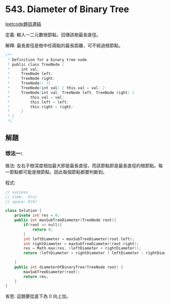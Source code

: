# 543. Diameter of Binary Tree 

[leetcode題目連結](https://leetcode.com/problems/diameter-of-binary-tree/)

定義: 輸入一二元數根節點，回傳該樹最長直徑。

解釋: 最長直徑是樹中任兩點的最長距離，可不經過根節點。

```java
/**
 * Definition for a binary tree node.
 * public class TreeNode {
 *     int val;
 *     TreeNode left;
 *     TreeNode right;
 *     TreeNode() {}
 *     TreeNode(int val) { this.val = val; }
 *     TreeNode(int val, TreeNode left, TreeNode right) {
 *         this.val = val;
 *         this.left = left;
 *         this.right = right;
 *     }
 * }
 */
```

## 解題

### 想法一:

做法: 左右子樹深度相加最大即是最長直徑，而該節點即是最長直徑的根節點。每一節點都可能是根節點，因此每個節點都要判斷到。

程式:

```c++
// success
// time:  O(v)
// space: O(h)

class Solution {
    private int res = 0;
    public int maxSubTreeDiameter(TreeNode root){
        if(root == null){
            return 0;
        }
        int leftDiameter = maxSubTreeDiameter(root.left);
        int rightDiameter = maxSubTreeDiameter(root.right);
        res = Math.max(res, (leftDiameter + rightDiameter));
        return (leftDiameter > rightDiameter ? leftDiameter : rightDiameter) + 1;
        
    }
    public int diameterOfBinaryTree(TreeNode root) {
        maxSubTreeDiameter(root);
        return res;
    }
}
```

省思: 這題要從底下為 0 向上加。
<!--
<br/>

### 想法二:

做法:

程式:

```c++
// success
// time:  O()
// space: O()


```

省思: 
-->